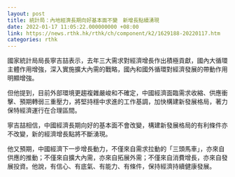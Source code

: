 ```yaml
---
layout: post
title: 統計局：內地經濟長期向好基本面不變　新增長點續湧現
date: 2022-01-17 11:05:22.000000000 +08:00
link: https://news.rthk.hk/rthk/ch/component/k2/1629188-20220117.htm
categories: rthk
---
```


國家統計局局長寧吉喆表示，去年三大需求對經濟增長作出積極貢獻，國內大循環主體作用增強，深入實施擴大內需的戰略，國內和國外循環對經濟發展的帶動作用明顯增強。

但他提到，目前外部環境更趨複雜嚴峻和不確定，中國經濟面臨需求收縮、供應衝擊、預期轉弱三重壓力，將堅持穩中求進的工作基調，加快構建新發展格局，著力保特經濟運行在合理區間。

寧吉喆相信，中國經濟長期向好的基本面不會改變，構建新發展格局的有利條件亦不改變，新的經濟增長點將不斷湧現。

他又預期，中國經濟下一步增長動力，不僅來自需求拉動的「三頭馬車」，亦來自供應的推動；不僅來自擴大內需，亦來自拓展外需；不僅來自消費增長，亦來自發展投資。他說，有信心、有底氣、有能力、有條件，保持經濟持續健康發展。
